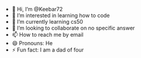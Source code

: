 - 👋 Hi, I’m @Keebar72
- 👀 I’m interested in learning how to code
- 🌱 I’m currently learning cs50
- 💞️ I’m looking to collaborate on no specific answer
- 📫 How to reach me by email
- 😄 Pronouns: He
- ⚡ Fun fact: I am a dad of four

<!---
Keebar72/Keebar72 is a ✨ special ✨ repository because its `README.md` (this file) appears on your GitHub profile.
You can click the Preview link to take a look at your changes.
--->
